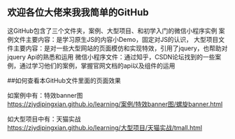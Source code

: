 ## 欢迎各位大佬来我我简单的GitHub

这GitHub包含了三个文件夹，案例、大型项目、和初学入门的微信小程序实例
  案例文件主要内容：是学习原生JS的内容小Demo，固定对JS的认识，
  大型项目文件主要内容：是对一些大型网站的页面模仿和实现特效，引用了jquery，也帮助对jquery Api的熟悉和运用
  微信小程序文件：通过知乎，CSDN论坛找到的一些案例，通过学习他们的案例，掌握官网文档的api以及组件的运用
  
  
  ##如何查看本GitHub文件里面的页面效果
   
   
   如案例中有：特效banner图 <br />
      https://zjydipingxian.github.io/learning/案例/特效banner图/螺旋banner.html  <br />
      
      
   如大型项目中有：天猫实战 <br />
       https://zjydipingxian.github.io/learning/大型项目/天猫实战/tmall.html  <br />
      
  
  
